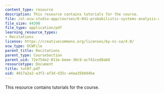 ```yaml
---
content_type: resource
description: This resource contains tutorials for the course.
file: /ol-ocw-studio-app/courses/6-041-probabilistic-systems-analysis-and-applied-probability-spring-2006/4017a2a2a3f2af3dd35ca4aa35b0d4ba_tut07.pdf
file_size: 44390
file_type: application/pdf
learning_resource_types:
- Recitations
license: https://creativecommons.org/licenses/by-nc-sa/4.0/
ocw_type: OCWFile
parent_title: Recitations
parent_type: CourseSection
parent_uid: 72e75de2-011e-beee-30c9-acf41ced8ab8
resourcetype: Document
title: tut07.pdf
uid: 4017a2a2-a3f2-af3d-d35c-a4aa35b0d4ba
---
```

This resource contains tutorials for the course.